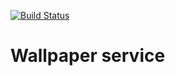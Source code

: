 [![Build Status](https://travis-ci.org/Leonid716/WallpaperService.svg?branch=master)](https://travis-ci.org/Leonid716/WallpaperService)


# Wallpaper service